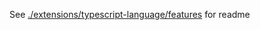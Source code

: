 
See [./extensions/typescript-language/features](./extensions/typescript-language/features) for readme
